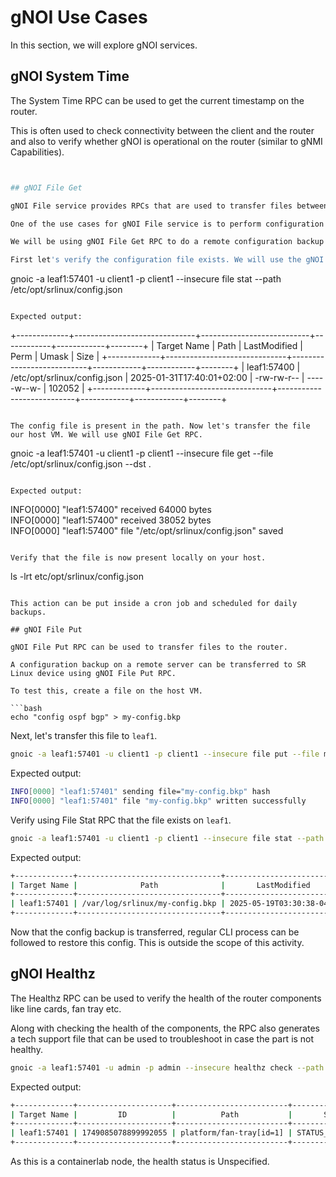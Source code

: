 # gNOI Use Cases

In this section, we will explore gNOI services.

## gNOI System Time

The System Time RPC can be used to get the current timestamp on the router.

This is often used to check connectivity between the client and the router and also to verify whether gNOI is operational on the router (similar to gNMI Capabilities).

```bash


## gNOI File Get

gNOI File service provides RPCs that are used to transfer files between the client and the router.

One of the use cases for gNOI File service is to perform configuration backups.

We will be using gNOI File Get RPC to do a remote configuration backup of leaf1.

First let's verify the configuration file exists. We will use the gNOI File Stat RPC for this purpose.

```
gnoic -a leaf1:57401 -u client1 -p client1 --insecure file stat --path /etc/opt/srlinux/config.json
```

Expected output:

```
+-------------+------------------------------+---------------------------+------------+------------+--------+
| Target Name |             Path             |       LastModified        |    Perm    |   Umask    |  Size  |
+-------------+------------------------------+---------------------------+------------+------------+--------+
| leaf1:57400 | /etc/opt/srlinux/config.json | 2025-01-31T17:40:01+02:00 | -rw-rw-r-- | -----w--w- | 102052 |
+-------------+------------------------------+---------------------------+------------+------------+--------+
```

The config file is present in the path. Now let's transfer the file our host VM. We will use gNOI File Get RPC.

```
gnoic -a leaf1:57401 -u client1 -p client1 --insecure file get --file /etc/opt/srlinux/config.json --dst .
```

Expected output:

```
INFO[0000] "leaf1:57400" received 64000 bytes           
INFO[0000] "leaf1:57400" received 38052 bytes           
INFO[0000] "leaf1:57400" file "/etc/opt/srlinux/config.json" saved 
```

Verify that the file is now present locally on your host.

```
ls -lrt etc/opt/srlinux/config.json
```

This action can be put inside a cron job and scheduled for daily backups.

## gNOI File Put

gNOI File Put RPC can be used to transfer files to the router.

A configuration backup on a remote server can be transferred to SR Linux device using gNOI File Put RPC.

To test this, create a file on the host VM.

```bash
echo "config ospf bgp" > my-config.bkp
```

Next, let's transfer this file to `leaf1`.

```bash
gnoic -a leaf1:57401 -u client1 -p client1 --insecure file put --file my-config.bkp --dst /var/log/srlinux/my-config.bkp
```

Expected output:

```bash
INFO[0000] "leaf1:57401" sending file="my-config.bkp" hash 
INFO[0000] "leaf1:57401" file "my-config.bkp" written successfully 
```

Verify using File Stat RPC that the file exists on `leaf1`.

```bash
gnoic -a leaf1:57401 -u client1 -p client1 --insecure file stat --path /var/log/srlinux/my-config.bkp
```

Expected output:

```bash
+-------------+--------------------------------+---------------------------+------------+------------+------+
| Target Name |              Path              |       LastModified        |    Perm    |   Umask    | Size |
+-------------+--------------------------------+---------------------------+------------+------------+------+
| leaf1:57401 | /var/log/srlinux/my-config.bkp | 2025-05-19T03:30:38-04:00 | -rwxrwxrwx | -----w--w- | 16   |
+-------------+--------------------------------+---------------------------+------------+------------+------+
```

Now that the config backup is transferred, regular CLI process can be followed to restore this config. This is outside the scope of this activity.

## gNOI Healthz

The Healthz RPC can be used to verify the health of the router components like line cards, fan tray etc.

Along with checking the health of the components, the RPC also generates a tech support file that can be used to troubleshoot in case the part is not healthy.

```bash
gnoic -a leaf1:57401 -u admin -p admin --insecure healthz check --path /platform/fan-tray[id=1]
```

Expected output:

```bash
+-------------+---------------------+-------------------------+--------------------+-----------------------------------------+---------------------+---------------+
| Target Name |         ID          |          Path           |       Status       |               Created At                |     Artifact ID     | Artifact Type |
+-------------+---------------------+-------------------------+--------------------+-----------------------------------------+---------------------+---------------+
| leaf1:57401 | 1749085078899992055 | platform/fan-tray[id=1] | STATUS_UNSPECIFIED | 2025-05-19 07:41:45.816390245 +0000 UTC | 1749085078894083190 | file          |
+-------------+---------------------+-------------------------+--------------------+-----------------------------------------+---------------------+---------------+
```

As this is a containerlab node, the health status is Unspecified.
